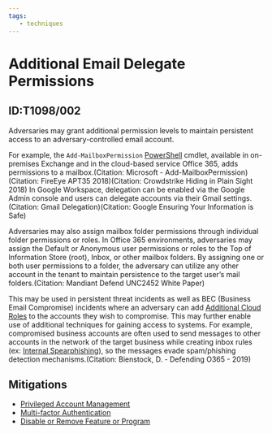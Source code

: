 ```yaml
---
tags:
   - techniques
---
```

# Additional Email Delegate Permissions
## ID:T1098/002
Adversaries may grant additional permission levels to maintain persistent access to an adversary-controlled email account. 

For example, the <code>Add-MailboxPermission</code> [PowerShell](/mitre/techniques/T1059/001) cmdlet, available in on-premises Exchange and in the cloud-based service Office 365, adds permissions to a mailbox.(Citation: Microsoft - Add-MailboxPermission)(Citation: FireEye APT35 2018)(Citation: Crowdstrike Hiding in Plain Sight 2018) In Google Workspace, delegation can be enabled via the Google Admin console and users can delegate accounts via their Gmail settings.(Citation: Gmail Delegation)(Citation: Google Ensuring Your Information is Safe) 

Adversaries may also assign mailbox folder permissions through individual folder permissions or roles. In Office 365 environments, adversaries may assign the Default or Anonymous user permissions or roles to the Top of Information Store (root), Inbox, or other mailbox folders. By assigning one or both user permissions to a folder, the adversary can utilize any other account in the tenant to maintain persistence to the target user’s mail folders.(Citation: Mandiant Defend UNC2452 White Paper)

This may be used in persistent threat incidents as well as BEC (Business Email Compromise) incidents where an adversary can add [Additional Cloud Roles](/mitre/techniques/T1098/003) to the accounts they wish to compromise. This may further enable use of additional techniques for gaining access to systems. For example, compromised business accounts are often used to send messages to other accounts in the network of the target business while creating inbox rules (ex: [Internal Spearphishing](/mitre/techniques/T1534)), so the messages evade spam/phishing detection mechanisms.(Citation: Bienstock, D. - Defending O365 - 2019)
## Mitigations
* [Privileged Account Management](mitigations/M1026)
* [Multi-factor Authentication](mitigations/M1032)
* [Disable or Remove Feature or Program](mitigations/M1042)
